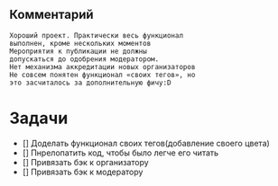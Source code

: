 ## Комментарий

```
Хороший проект. Практически весь функционал
выполнен, кроме нескольких моментов
Мероприятия к публикации не должны
допускаться до одобрения модератором.
Нет механизма аккредитации новых организаторов
Не совсем понятен функционал «своих тегов», но
это засчиталось за дополнительную фичу:D
```

##

# Задачи
- [] Доделать функционал своих тегов(добавление своего цвета)
- [] Пнрелопатить код, чтобы было легче его читать
- [] Привязать бэк к организатору
- [] Привязать бэк к модератору